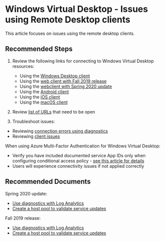<properties
  pagetitle="Windows Virtual Desktop - Issues using Remote Desktop clients."
  service=""
  resource=""
  ms.author="evas"
  selfhelptype="Generic"
  supporttopicids="32625540"
  resourcetags=""
  productpesids="16582"
  cloudenvironments="public"
  articleid="9ee4f67f-d687-4668-944e-6c62314fe476"
  ownershipid="Windows_Virtual_Desktop" />

# Windows Virtual Desktop - Issues using Remote Desktop clients

This article focuses on issues using the remote desktop clients.

## **Recommended Steps**

1. Review the following links for connecting to Windows Virtual Desktop resources:

   * Using the [Windows Desktop client](https://docs.microsoft.com/azure/virtual-desktop/connect-windows-7-and-10)
   * Using the [web client with Fall 2019 release](https://docs.microsoft.com/azure/virtual-desktop/virtual-desktop-fall-2019/connect-web-2019)
   * Using the [webclient with Spring 2020 update](https://docs.microsoft.com/azure/virtual-desktop/connect-web)
   * Using the [Android client](https://docs.microsoft.com/azure/virtual-desktop/connect-android)
   * Using the [iOS client](https://docs.microsoft.com/azure/virtual-desktop/connect-ios)
   * Using the [macOS client](https://docs.microsoft.com/azure/virtual-desktop/connect-macos)

2. Review [list of URLs](https://docs.microsoft.com/azure/virtual-desktop/overview#supported-remote-desktop-clients) that need to be open

3. Troubleshoot issues:

  * Reviewing [connection errors using diagnostics](https://docs.microsoft.com/azure/virtual-desktop/diagnostics-role-service)
  * Reviewing [client issues](https://docs.microsoft.com/azure/virtual-desktop/troubleshoot-client)

When using Azure Multi-Factor Authentication for Windows Virtual Desktop:

* Verify you have included documented service App IDs only when configuring conditional access policy - [see this article for details](https://docs.microsoft.com/azure/virtual-desktop/set-up-mfa#create-a-conditional-access-policy)
* Users will experience connectivity issues if not applied correctly

## **Recommended Documents**

Spring 2020 update:
* [Use diagnostics with Log Analytics](https://docs.microsoft.com/azure/virtual-desktop/diagnostics-log-analytics)
* [Create a host pool to validate service updates](https://docs.microsoft.com/azure/virtual-desktop/create-validation-host-pool)

Fall 2019 release:
* [Use diagnostics with Log Analytics](https://docs.microsoft.com/azure/virtual-desktop/virtual-desktop-fall-2019/diagnostics-log-analytics-2019)
* [Create a host pool to validate service updates](https://docs.microsoft.com/azure/virtual-desktop/virtual-desktop-fall-2019/create-validation-host-pool-2019)
